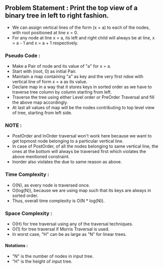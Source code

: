 ## Problem Statement : Print the top view of a binary tree in left to right fashion.

- We can assign vertical lines of the form (x = a) to each of the nodes, with root positioned at line x = 0.
- For any node at line x = a, its left and right child will always be at line, x = a - 1 and x = a + 1 respectively.

### Pseudo Code :
  - Make a Pair of node and its value of "a" for x = a.
  - Start with (root, 0) as initial Pair.
  - Maintain a map containing "a" as key and the very first ndoe with vertical line of form x = a as its value.
  - Declare map in a way that it stores keys in sorted order as we have to traverse tree column by column starting from left.
  - Traverse the tree using either Level order or PreOrder Traversal and fill the above map accordingly.
  - At last all values of map will be the nodes contributing to top level view of tree, starting from left side.

### NOTE :
  - PostOrder and InOrder traversal won't work here because we want to get topmost node belonging to a particular vertical line.
  - In case of PostOrder, of all the nodes belonging to same vertical line, the ones at the bottom will always be traversed first which violates the above mentioned constraint.
  - Inorder also violates the due to same reason as above.

### Time Complexity :
  - O(N), as every node is traversed once.
  - O(log(N)), because we are using map such that its keys are always in sorted order.  
  - Thus, overall time complexity is O(N * log(N)). 

### Space Complexity :
  - O(H) for tree traversal using any of the traversal techniques.
  - O(1) for tree traversal if Morris Traversal is used.
  - In worst case, "H" can be as large as "N" for linear trees.
  
#### Notations :
  - "N" is the number of nodes in input tree.
  - "H" is the height of input tree.
